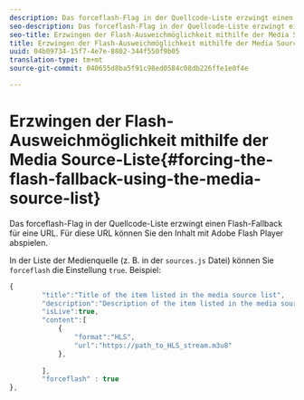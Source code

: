 ```yaml
---
description: Das forceflash-Flag in der Quellcode-Liste erzwingt einen Flash-Fallback für eine URL. Für diese URL können Sie den Inhalt mit Adobe Flash Player abspielen.
seo-description: Das forceflash-Flag in der Quellcode-Liste erzwingt einen Flash-Fallback für eine URL. Für diese URL können Sie den Inhalt mit Adobe Flash Player abspielen.
seo-title: Erzwingen der Flash-Ausweichmöglichkeit mithilfe der Media Source-Liste
title: Erzwingen der Flash-Ausweichmöglichkeit mithilfe der Media Source-Liste
uuid: 04b09734-15f7-4e7e-8802-344f550f9b05
translation-type: tm+mt
source-git-commit: 040655d8ba5f91c98ed0584c08db226ffe1e0f4e

---
```



# Erzwingen der Flash-Ausweichmöglichkeit mithilfe der Media Source-Liste{#forcing-the-flash-fallback-using-the-media-source-list}

Das forceflash-Flag in der Quellcode-Liste erzwingt einen Flash-Fallback für eine URL. Für diese URL können Sie den Inhalt mit Adobe Flash Player abspielen.

In der Liste der Medienquelle (z. B. in der `sources.js` Datei) können Sie `forceflash` die Einstellung `true`. Beispiel:

```js
{ 
        "title":"Title of the item listed in the media source list",
        "description":"Description of the item listed in the media source list",
        "isLive":true,
        "content":[ 
            { 
                "format":"HLS",
                "url":"https://path_to_HLS_stream.m3u8"
            },
 
        ],
        "forceflash" : true
},
```

